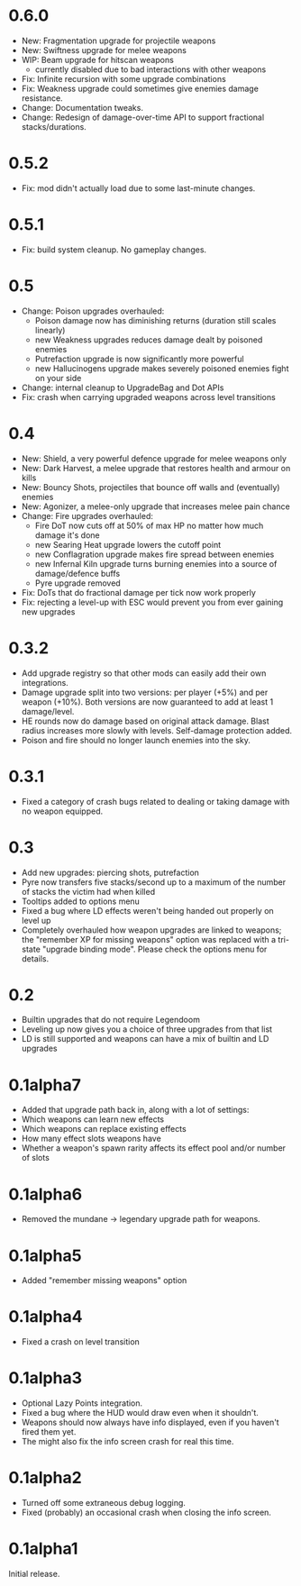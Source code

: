 # 0.6.0

- New: Fragmentation upgrade for projectile weapons
- New: Swiftness upgrade for melee weapons
- WIP: Beam upgrade for hitscan weapons
  - currently disabled due to bad interactions with other weapons
- Fix: Infinite recursion with some upgrade combinations
- Fix: Weakness upgrade could sometimes give enemies damage resistance.
- Change: Documentation tweaks.
- Change: Redesign of damage-over-time API to support fractional stacks/durations.

# 0.5.2

- Fix: mod didn't actually load due to some last-minute changes.

# 0.5.1

- Fix: build system cleanup. No gameplay changes.

# 0.5

- Change: Poison upgrades overhauled:
  - Poison damage now has diminishing returns (duration still scales linearly)
  - new Weakness upgrades reduces damage dealt by poisoned enemies
  - Putrefaction upgrade is now significantly more powerful
  - new Hallucinogens upgrade makes severely poisoned enemies fight on your side
- Change: internal cleanup to UpgradeBag and Dot APIs
- Fix: crash when carrying upgraded weapons across level transitions

# 0.4

- New: Shield, a very powerful defence upgrade for melee weapons only
- New: Dark Harvest, a melee upgrade that restores health and armour on kills
- New: Bouncy Shots, projectiles that bounce off walls and (eventually) enemies
- New: Agonizer, a melee-only upgrade that increases melee pain chance
- Change: Fire upgrades overhauled:
  - Fire DoT now cuts off at 50% of max HP no matter how much damage it's done
  - new Searing Heat upgrade lowers the cutoff point
  - new Conflagration upgrade makes fire spread between enemies
  - new Infernal Kiln upgrade turns burning enemies into a source of damage/defence buffs
  - Pyre upgrade removed
- Fix: DoTs that do fractional damage per tick now work properly
- Fix: rejecting a level-up with ESC would prevent you from ever gaining new upgrades

# 0.3.2

- Add upgrade registry so that other mods can easily add their own integrations.
- Damage upgrade split into two versions: per player (+5%) and per weapon (+10%).
  Both versions are now guaranteed to add at least 1 damage/level.
- HE rounds now do damage based on original attack damage. Blast radius increases
  more slowly with levels. Self-damage protection added.
- Poison and fire should no longer launch enemies into the sky.

# 0.3.1

- Fixed a category of crash bugs related to dealing or taking damage with no
  weapon equipped.

# 0.3

- Add new upgrades: piercing shots, putrefaction
- Pyre now transfers five stacks/second up to a maximum of the number of stacks
  the victim had when killed
- Tooltips added to options menu
- Fixed a bug where LD effects weren't being handed out properly on level up
- Completely overhauled how weapon upgrades are linked to weapons; the "remember
  XP for missing weapons" option was replaced with a tri-state "upgrade binding
  mode". Please check the options menu for details.

# 0.2

- Builtin upgrades that do not require Legendoom
- Leveling up now gives you a choice of three upgrades from that list
- LD is still supported and weapons can have a mix of builtin and LD upgrades

# 0.1alpha7

- Added that upgrade path back in, along with a lot of settings:
- Which weapons can learn new effects
- Which weapons can replace existing effects
- How many effect slots weapons have
- Whether a weapon's spawn rarity affects its effect pool and/or number of slots

# 0.1alpha6

- Removed the mundane -> legendary upgrade path for weapons.

# 0.1alpha5

- Added "remember missing weapons" option

# 0.1alpha4

- Fixed a crash on level transition

# 0.1alpha3

- Optional Lazy Points integration.
- Fixed a bug where the HUD would draw even when it shouldn't.
- Weapons should now always have info displayed, even if you haven't fired them yet.
- The might also fix the info screen crash for real this time.

# 0.1alpha2

- Turned off some extraneous debug logging.
- Fixed (probably) an occasional crash when closing the info screen.

# 0.1alpha1

Initial release.
